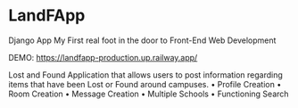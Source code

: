 # LandFApp
 
Django App
My First real foot in the door to Front-End Web Development

DEMO: https://landfapp-production.up.railway.app/

Lost and Found Application that allows users to post information regarding items that have been Lost or Found around campuses.
    • Profile Creation
    • Room Creation
    • Message Creation
    • Multiple Schools
    • Functioning Search
    